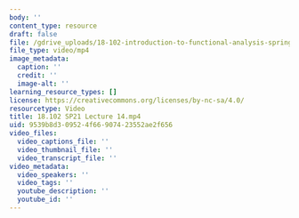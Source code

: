 ```yaml
---
body: ''
content_type: resource
draft: false
file: /gdrive_uploads/18-102-introduction-to-functional-analysis-spring-2021/170ZN8iQqpC9Cw9SsmVlk92NsTJ7DBSpB/18102-sp21-lecture-14.mp4
file_type: video/mp4
image_metadata:
  caption: ''
  credit: ''
  image-alt: ''
learning_resource_types: []
license: https://creativecommons.org/licenses/by-nc-sa/4.0/
resourcetype: Video
title: 18.102 SP21 Lecture 14.mp4
uid: 9539b8d3-0952-4f66-9074-23552ae2f656
video_files:
  video_captions_file: ''
  video_thumbnail_file: ''
  video_transcript_file: ''
video_metadata:
  video_speakers: ''
  video_tags: ''
  youtube_description: ''
  youtube_id: ''
---
```

